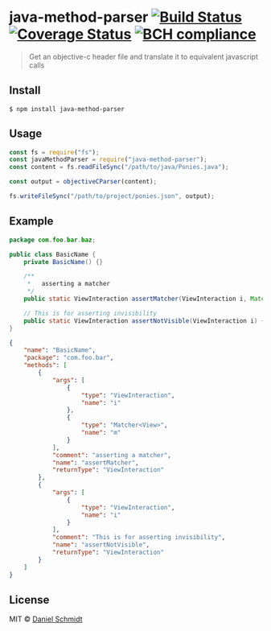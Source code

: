 # java-method-parser [![Build Status](https://travis-ci.org/DanielMSchmidt/java-method-parser.svg?branch=master)](https://travis-ci.org/DanielMSchmidt/java-method-parser) [![Coverage Status](https://coveralls.io/repos/github/DanielMSchmidt/java-method-parser/badge.svg?branch=master)](https://coveralls.io/github/DanielMSchmidt/java-method-parser?branch=master) [![BCH compliance](https://bettercodehub.com/edge/badge/DanielMSchmidt/java-method-parser?branch=master)](https://bettercodehub.com/)

> Get an objective-c header file and translate it to equivalent javascript calls

## Install

```
$ npm install java-method-parser
```

## Usage

```js
const fs = require("fs");
const javaMethodParser = require("java-method-parser");
const content = fs.readFileSync("/path/to/java/Ponies.java");

const output = objectiveCParser(content);

fs.writeFileSync("/path/to/project/ponies.json", output);
```

## Example

```java
package com.foo.bar.baz;

public class BasicName {
    private BasicName() {}

    /**
     *   asserting a matcher
     */
    public static ViewInteraction assertMatcher(ViewInteraction i, Matcher<View> m) {}

    // This is for asserting invisibility
    public static ViewInteraction assertNotVisible(ViewInteraction i) {}
}
```

```json
{
	"name": "BasicName",
	"package": "com.foo.bar",
	"methods": [
		{
			"args": [
				{
					"type": "ViewInteraction",
					"name": "i"
				},
				{
					"type": "Matcher<View>",
					"name": "m"
				}
			],
			"comment": "asserting a matcher",
			"name": "assertMatcher",
			"returnType": "ViewInteraction"
		},
		{
			"args": [
				{
					"type": "ViewInteraction",
					"name": "i"
				}
			],
			"comment": "This is for asserting invisibility",
			"name": "assertNotVisible",
			"returnType": "ViewInteraction"
		}
	]
}
```

## License

MIT © [Daniel Schmidt](http://danielmschmidt.de)

